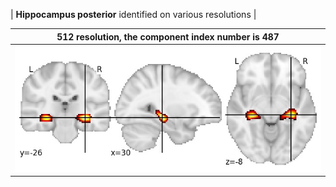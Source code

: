 


| **Hippocampus posterior** identified on various resolutions |

| 512 resolution, the component index number is 487|  
|:---:|  
| ![Component 512](../512/final/487.jpg "From component 512: Hippocampus posterior") |